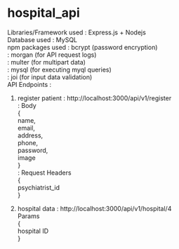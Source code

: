 # hospital_api
Libraries/Framework used : Express.js + Nodejs\
Database used : MySQL\
npm packages used : bcrypt (password encryption)\
                  : morgan (for API request logs)\
                  : multer (for multipart data)\
                  : mysql (for executing myql queries)\
                  : joi (for input data validation)\
API Endpoints : 
  1. register patient : http://localhost:3000/api/v1/register\
                      : Body \
                        {\
                          name,\
                          email,\
                          address,\
                          phone,\
                          password,\
                          image\
                        }\
                      : Request Headers\
                        {\
                          psychiatrist_id \
                        }
                      
  3. hospital data : http://localhost:3000/api/v1/hospital/4\
                      Params\
                     {\
                      hospital ID\
                     }
                     
